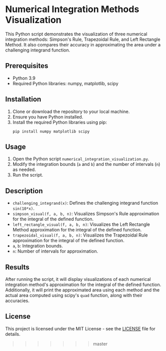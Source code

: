 # Numerical Integration Methods Visualization

This Python script demonstrates the visualization of three numerical integration methods: Simpson's Rule, Trapezoidal Rule, and Left Rectangle Method. It also compares their accuracy in approximating the area under a challenging integrand function.

## Prerequisites
- Python 3.9
- Required Python libraries: numpy, matplotlib, scipy

## Installation
1. Clone or download the repository to your local machine.
2. Ensure you have Python installed.
3. Install the required Python libraries using pip:
    ```
    pip install numpy matplotlib scipy
    ```

## Usage
1. Open the Python script `numerical_integration_visualization.py`.
2. Modify the integration bounds (`a` and `b`) and the number of intervals (`n`) as needed.
3. Run the script.

## Description
- `challenging_integrand(x)`: Defines the challenging integrand function `sin(10*x)`.
- `simpson_visual(f, a, b, n)`: Visualizes Simpson's Rule approximation for the integral of the defined function.
- `left_rectangle_visual(f, a, b, n)`: Visualizes the Left Rectangle Method approximation for the integral of the defined function.
- `trapezoidal_visual(f, a, b, n)`: Visualizes the Trapezoidal Rule approximation for the integral of the defined function.
- `a`, `b`: Integration bounds.
- `n`: Number of intervals for approximation.

## Results
After running the script, it will display visualizations of each numerical integration method's approximation for the integral of the defined function. Additionally, it will print the approximated area using each method and the actual area computed using scipy's `quad` function, along with their accuracies.

## License
This project is licensed under the MIT License - see the [LICENSE](LICENSE) file for details.
>>>>>>> master
